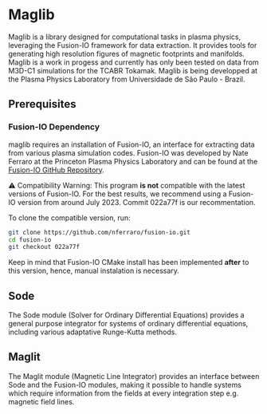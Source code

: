 # Maglib
Maglib is a library designed for computational tasks in plasma physics, leveraging the Fusion-IO framework for data extraction. It provides tools for generating high resolution figures of magnetic footprints and manifolds. Maglib is a work in progess and currently has only been tested on data from M3D-C1 simulations for the TCABR Tokamak. Maglib is being developped at the Plasma Physics Laboratory from Universidade de São Paulo - Brazil.

## Prerequisites
### Fusion-IO Dependency
maglib requires an installation of Fusion-IO, an interface for extracting data from various plasma simulation codes. Fusion-IO was developed by Nate Ferraro at the Princeton Plasma Physics Laboratory and can be found at the [Fusion-IO GitHub Repository](https://github.com/nferraro/fusion-io).

⚠️ Compatibility Warning:
This program **is not** compatible with the latest versions of Fusion-IO. For the best results, we recommend using a Fusion-IO version from around July 2023. Commit 022a77f is our recommentation.

To clone the compatible version, run:
```bash 
git clone https://github.com/nferraro/fusion-io.git
cd fusion-io
git checkout 022a77f
```
Keep in mind that Fusion-IO CMake install has been implemented **after** to this version, hence, manual instalation is necessary. 

## Sode 
The Sode module (Solver for Ordinary Differential Equations) provides a general purpose integrator for systems of ordinary differential equations, including various adaptative Runge-Kutta methods.

## Maglit
The Maglit module (Magnetic Line Integrator) provides an interface between Sode and the Fusion-IO modules, making it possible to handle systems which require information from the fields at every integration step e.g. magnetic field lines.

